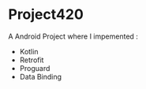 # Project420
A Android Project where I impemented : 
  - Kotlin
  - Retrofit
  - Proguard
  - Data Binding
